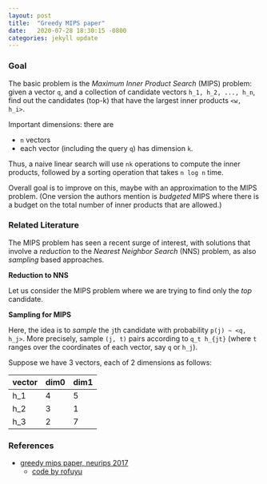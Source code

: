 ```yaml
---
layout: post
title:  "Greedy MIPS paper"
date:   2020-07-28 18:30:15 -0800
categories: jekyll update
---
```


### Goal
The basic problem is the _Maximum Inner Product Search_ (MIPS) problem: given a vector `q`, and a collection
of candidate vectors `h_1, h_2, ..., h_n`, find out the candidates (top-k) that have the largest
inner products `<w, h_i>`.

Important dimensions: there are
* `n` vectors
* each vector (including the query `q`) has dimension `k`.

Thus, a naive linear search will use `nk` operations to compute the inner products, followed by a sorting operation that takes
`n log n` time.

Overall goal is to improve on this, maybe with an approximation to the MIPS problem.
(One version the authors mention is _budgeted_ MIPS where there is a budget on the total
  number of inner products that are allowed.)

### Related Literature
The MIPS problem has seen a recent surge of interest, with solutions that involve a _reduction_ to
the _Nearest Neighbor Search_ (NNS) problem, as also _sampling_ based approaches.

**Reduction to NNS**

Let us consider the MIPS problem where we are trying to find only the _top_ candidate.

**Sampling for MIPS**

Here, the idea is to _sample_ the `j`th candidate with probability `p(j) ~ <q, h_j>`.
More precisely, sample `(j, t)` pairs according to `q_t h_{jt}` (where `t` ranges over the
  coordinates of each vector, say `q` or `h_j`).

Suppose we have 3 vectors, each of 2 dimensions as follows:

  |vector |dim0 | dim1 |
  |--| --- | ----------- |
  |h_1| 4 | 5 |
  |h_2| 3 | 1 |
  |h_3|2|7|



### References

* [greedy mips paper, neurips 2017](https://papers.nips.cc/paper/7129-a-greedy-approach-for-budgeted-maximum-inner-product-search.pdf)
  * [code by rofuyu](https://github.com/rofuyu/exp-gmips-nips17)
